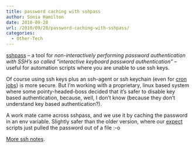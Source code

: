 ```yaml
---
title: password caching with sshpass
author: Sonia Hamilton
date: 2010-09-28
url: /2010/09/28/password-caching-with-sshpass/
categories:
  - Other-Tech
---
```

[sshpass][1] &#8211; a tool for *non-interactively performing password authentication with SSH&#8217;s so called &#8220;interactive keyboard password authentication&#8221;* &#8211; useful for automation scripts where you are unable to use ssh keys.

<!--more-->

Of course using ssh keys plus an ssh-agent or ssh keychain (even for [cron jobs][2]) is more secure. But I&#8217;m working with a proprietary, linux based system where some pointy-headed-boss decided that it&#8217;s safer to disable key based authentication, because, well, I don&#8217;t know (because they don&#8217;t understand key based authentication?).

A work mate came across sshpass, and we use it by caching the password in an env variable. Slightly safer than the older version, where our [expect][3] scripts just pulled the password out of a file :-o

[More ssh notes][4].

 [1]: http://sourceforge.net/projects/sshpass/
 [2]: http://blog.snowfrog.net/2007/11/15/ssh-ssh-agent-keychain-and-cron-notes/
 [3]: http://www.nist.gov/mel/msid/expect.cfm
 [4]: http://blog.snowfrog.net/tag/ssh/
